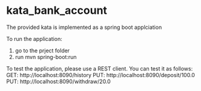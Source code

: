 # kata_bank_account

The provided kata is implemented as a spring boot applciation

To run the application:
1) go to the prject folder
2) run mvn spring-boot:run

To test the application, please use a REST client. You can test it as follows:
GET: http://localhost:8090/history
PUT: http://localhost:8090/deposit/100.0
PUT: http://localhost:8090/withdraw/20.0
